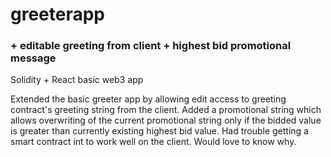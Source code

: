 # greeterapp
### + editable greeting from client + highest bid promotional message
Solidity + React basic web3 app

Extended the basic greeter app by allowing edit access to greeting contract's greeting string from the client.
Added a promotional string which allows overwriting of the current promotional string only if the bidded value is greater than currently existing highest bid value.
Had trouble getting a smart contract int to work well on the client. Would love to know why.

